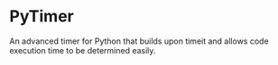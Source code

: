 # PyTimer
An advanced timer for Python that builds upon timeit and allows code execution time to be determined easily.
